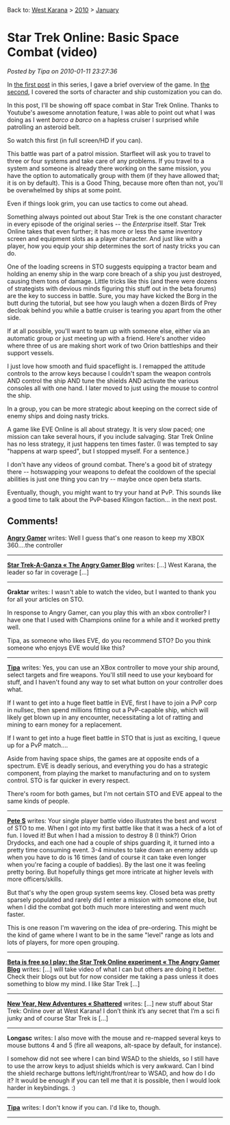 Back to: [West Karana](/posts/westkarana.md) > [2010](/posts/2010/westkarana.md) > [January](./westkarana.md)
# Star Trek Online: Basic Space Combat (video)

*Posted by Tipa on 2010-01-11 23:27:36*

In [the first post](../../../index.php/2010/01/11/star-trek-online-a-first-look/) in this series, I gave a brief overview of the game. In [the second](../../../index.php/2010/01/12/star-trek-online-character-and-ship-creation/), I covered the sorts of character and ship customization you can do.

In this post, I'll be showing off space combat in Star Trek Online. Thanks to Youtube's awesome annotation feature, I was able to point out what I was doing as I went *barco a barco* on a hapless cruiser I surprised while patrolling an asteroid belt.

So watch this first (in full screen/HD if you can).

This battle was part of a patrol mission. Starfleet will ask you to travel to three or four systems and take care of any problems. If you travel to a system and someone is already there working on the same mission, you have the option to automatically group with them (if they have allowed that; it is on by default). This is a Good Thing, because more often than not, you'll be overwhelmed by ships at some point.

Even if things look grim, you can use tactics to come out ahead.

Something always pointed out about Star Trek is the one constant character in every episode of the original series -- the *Enterprise* itself. Star Trek Online takes that even further; it has more or less the same inventory screen and equipment slots as a player character. And just like with a player, how you equip your ship determines the sort of nasty tricks you can do.

One of the loading screens in STO suggests equipping a tractor beam and holding an enemy ship in the warp core breach of a ship you just destroyed, causing them tons of damage. Little tricks like this (and there were dozens of strategists with devious minds figuring this stuff out in the beta forums) are the key to success in battle. Sure, you may have kicked the Borg in the butt during the tutorial, but see how you laugh when a dozen Birds of Prey decloak behind you while a battle cruiser is tearing you apart from the other side.

If at all possible, you'll want to team up with someone else, either via an automatic group or just meeting up with a friend. Here's another video where three of us are making short work of two Orion battleships and their support vessels.

I just love how smooth and fluid spaceflight is. I remapped the attitude controls to the arrow keys because I couldn't spam the weapon controls AND control the ship AND tune the shields AND activate the various consoles all with one hand. I later moved to just using the mouse to control the ship.

In a group, you can be more strategic about keeping on the correct side of enemy ships and doing nasty tricks.

A game like EVE Online is all about strategy. It is very slow paced; one mission can take several hours, if you include salvaging. Star Trek Online has no less strategy, it just happens ten times faster. (I was tempted to say "happens at warp speed", but I stopped myself. For a sentence.)

I don't have any videos of ground combat. There's a good bit of strategy there -- hotswapping your weapons to defeat the cooldown of the special abilities is just one thing you can try -- maybe once open beta starts.

Eventually, though, you might want to try your hand at PvP. This sounds like a good time to talk about the PvP-based Klingon faction... in the next post.



## Comments!

**[Angry Gamer](http://angrygamer09.wordpress.com/)** writes: Well I guess that's one reason to keep my XBOX 360....the controller

---

**[Star Trek-A-Ganza &laquo; The Angry Gamer Blog](http://angrygamer09.wordpress.com/2010/01/12/star-trek-a-ganza/)** writes: [...] West Karana, the leader so far in coverage [...]

---

**Graktar** writes: I wasn't able to watch the video, but I wanted to thank you for all your articles on STO. 

In response to Angry Gamer, can you play this with an xbox controller? I have one that I used with Champions online for a while and it worked pretty well. 

Tipa, as someone who likes EVE, do you recommend STO? Do you think someone who enjoys EVE would like this?

---

**[Tipa](https://chasingdings.com)** writes: Yes, you can use an XBox controller to move your ship around, select targets and fire weapons. You'll still need to use your keyboard for stuff, and I haven't found any way to set what button on your controller does what.

If I want to get into a huge fleet battle in EVE, first I have to join a PvP corp in nullsec, then spend millions fitting out a PvP-capable ship, which will likely get blown up in any encounter, necessitating a lot of ratting and mining to earn money for a replacement.

If I want to get into a huge fleet battle in STO that is just as exciting, I queue up for a PvP match....

Aside from having space ships, the games are at opposite ends of a spectrum. EVE is deadly serious, and everything you do has a strategic component, from playing the market to manufacturing and on to system control. STO is far quicker in every respect.

There's room for both games, but I'm not certain STO and EVE appeal to the same kinds of people.

---

**[Pete S](http://dragonchasers.com)** writes: Your single player battle video illustrates the best and worst of STO to me. When I got into my first battle like that it was a heck of a lot of fun. I loved it! But when I had a mission to destroy 8 (I think?) Orion Drydocks, and each one had a couple of ships guarding it, it turned into a pretty time consuming event. 3-4 minutes to take down an enemy adds up when you have to do is 16 times (and of course it can take even longer when you're facing a couple of baddies). By the last one it was feeling pretty boring. But hopefully things get more intricate at higher levels with more officers/skills.

But that's why the open group system seems key. Closed beta was pretty sparsely populated and rarely did I enter a mission with someone else, but when I did the combat got both much more interesting and went much faster. 

This is one reason I'm wavering on the idea of pre-ordering. This might be the kind of game where I want to be in the same "level" range as lots and lots of players, for more open grouping.

---

**[Beta is free so I play: the Star Trek Online experiment &laquo; The Angry Gamer Blog](http://angrygamer09.wordpress.com/2010/01/13/beta-is-free-so-i-play-the-star-trek-online-experiment/)** writes: [...] will take video of what I can but others are doing it better. Check their blogs out but for now consider me taking a pass unless it does something to blow my mind. I like Star Trek [...]

---

**[New Year, New Adventures &laquo; Shattered](http://shatteredblog.wordpress.com/2010/01/13/new-year-new-adventures/)** writes: [...] new stuff about Star Trek: Online over at West Karana! I don’t think it’s any secret that I’m a sci fi junky and of course Star Trek is [...]

---

**Longasc** writes: I also move with the mouse and re-mapped several keys to mouse buttons 4 and 5 (fire all weapons, alt-space by default, for instance).

I somehow did not see where I can bind WSAD to the shields, so I still have to use the arrow keys to adjust shields which is very awkward. Can I bind the shield recharge buttons left/right/front/rear to WSAD, and how do I do it? It would be enough if you can tell me that it is possible, then I would look harder in keybindings. :)

---

**[Tipa](https://chasingdings.com)** writes: I don't know if you can. I'd like to, though.

---

